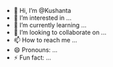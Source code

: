 - 👋 Hi, I’m @Kushanta
- 👀 I’m interested in ...
- 🌱 I’m currently learning ...
- 💞️ I’m looking to collaborate on ...
- 📫 How to reach me ...
- 😄 Pronouns: ...
- ⚡ Fun fact: ...

<!---
Kushanta/Kushanta is a ✨ special ✨ repository because its `README.md` (this file) appears on your GitHub profile.
You can click the Preview link to take a look at your changes.
--->
